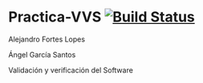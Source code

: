 # Practica-VVS [![Build Status](https://travis-ci.org/alejandrofortes/Practica-VVS.svg?branch=master)](https://travis-ci.org/alejandrofortes/Practica-VVS.svg?branch=master) 


Alejandro Fortes Lopes

Ángel García Santos

Validación y verificación del Software
